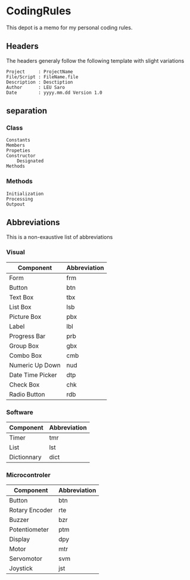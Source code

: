 # CodingRules
This depot is a memo for my personal coding rules.
## Headers
The headers generaly follow the following template with slight variations
```
Project     : ProjectName
File/Script : FileName.file
Description : Desctiption
Author      : LEU Saro
Date        : yyyy.mm.dd Version 1.0
```
## separation
### Class
```
Constants
Members
Propeties
Constructor
    Designated
Methods
```
### Methods
```
Initialization
Processing
Outpout
```
## Abbreviations
This is a non-exaustive list of abbreviations
### Visual
| Component  | Abbreviation  |
| ------------ | ------------ |
| Form | frm |
| Button | btn |
| Text Box | tbx |
| List Box | lsb |
| Picture Box | pbx |
| Label | lbl |
| Progress Bar | prb |
| Group Box | gbx |
| Combo Box | cmb |
| Numeric Up Down | nud |
| Date Time Picker | dtp |
| Check Box | chk |
| Radio Button | rdb |

### Software
| Component  | Abbreviation  |
| ------------ | ------------ |
| Timer | tmr |
| List | lst |
| Dictionnary | dict |

### Microcontroler
|  Component | Abbreviation  |
| ------------ | ------------ |
| Button | btn  |
| Rotary Encoder | rte  |
| Buzzer | bzr |
| Potentiometer | ptm |
| Display | dpy|
| Motor | mtr|
| Servomotor | svm|
| Joystick  | jst |
